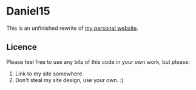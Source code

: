 Daniel15
========

This is an unfinished rewrite of [my personal website](http://dan.cx/).

Licence
-------
Please feel free to use any bits of this code in your own work, but please:

1. Link to my site somewhere
2. Don't steal my site design, use your own. :)